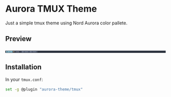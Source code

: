 # Aurora TMUX Theme

Just a simple tmux theme using Nord Aurora color pallete.

## Preview

![preview](https://raw.githubusercontent.com/aurora-theme/tmux/main/preview.png) <br />

## Installation

In your `tmux.conf`:

```bash
set -g @plugin "aurora-theme/tmux"
```
